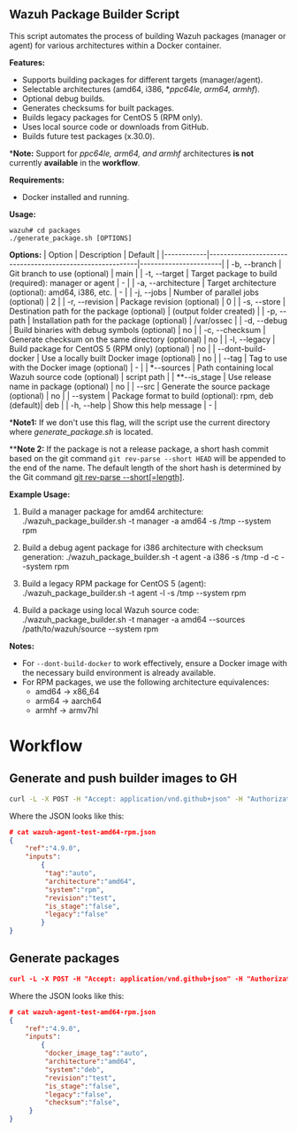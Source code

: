 ## Wazuh Package Builder Script

This script automates the process of building Wazuh packages (manager or agent) for various architectures within a Docker container.

**Features:**

- Supports building packages for different targets (manager/agent).
- Selectable architectures (amd64, i386, **ppc64le, arm64, armhf*).
- Optional debug builds.
- Generates checksums for built packages.
- Builds legacy packages for CentOS 5 (RPM only).
- Uses local source code or downloads from GitHub.
- Builds future test packages (x.30.0).

***Note:** Support for *ppc64le, arm64, and armhf* architectures **is not** currently **available** in the **workflow**.

**Requirements:**

- Docker installed and running.

**Usage:**
```
wazuh# cd packages
./generate_package.sh [OPTIONS]
```

**Options:**
| Option     | Description                                            | Default               |
|------------|----------------------------------------------------------|-----------------------|
| -b, --branch | Git branch to use (optional)                          | main                |
| -t, --target | Target package to build (required): manager or agent    | -                     |
| -a, --architecture | Target architecture (optional): amd64, i386, etc. | -                     |
| -j, --jobs  | Number of parallel jobs (optional)                       | 2                     |
| -r, --revision | Package revision (optional)                          | 0                     |
| -s, --store  | Destination path for the package (optional)            | (output folder created) |
| -p, --path   | Installation path for the package (optional)           | /var/ossec             |
| -d, --debug  | Build binaries with debug symbols (optional)           | no                     |
| -c, --checksum | Generate checksum on the same directory (optional)   | no                     |
| -l, --legacy | Build package for CentOS 5 (RPM only) (optional)        | no                     |
| --dont-build-docker | Use a locally built Docker image (optional)      | no   |
| --tag        | Tag to use with the Docker image (optional)             | -                     |
| *--sources    | Path containing local Wazuh source code (optional)       | script path            |
| **--is_stage | Use release name in package (optional)               | no                     |
| --src        | Generate the source package (optional)                 | no                     |
| --system | Package format to build (optional): rpm, deb (default)| deb                    |
| -h, --help   | Show this help message                                 | -                     |

***Note1:** If we don't use this flag, will the script use the current directory where *generate_package.sh* is located.

****Note 2:** If the package is not a release package, a short hash commit based on the git command `git rev-parse --short HEAD` will be appended to the end of the name. The default length of the short hash is determined by the Git command [git rev-parse --short[=length]](https://git-scm.com/docs/git-rev-parse#Documentation/git-rev-parse.txt---shortlength:~:text=interpreted%20as%20usual.-,%2D%2Dshort%5B%3Dlength%5D,-Same%20as%20%2D%2Dverify).


**Example Usage:**

1. Build a manager package for amd64 architecture:
./wazuh_package_builder.sh -t manager -a amd64 -s /tmp --system rpm

2. Build a debug agent package for i386 architecture with checksum generation:
./wazuh_package_builder.sh -t agent -a i386 -s /tmp -d -c --system rpm

3. Build a legacy RPM package for CentOS 5 (agent):
./wazuh_package_builder.sh -t agent -l -s /tmp --system rpm

4. Build a package using local Wazuh source code:
./wazuh_package_builder.sh -t manager -a amd64 --sources /path/to/wazuh/source --system rpm


**Notes:**
- For `--dont-build-docker` to work effectively, ensure a Docker image with the necessary build environment is already available.
- For RPM packages, we use the following architecture equivalences:
    * amd64 -> x86_64
    * arm64 -> aarch64
    * armhf -> armv7hl

# Workflow

## Generate and push builder images to GH

```bash
curl -L -X POST -H "Accept: application/vnd.github+json" -H "Authorization: Bearer $GH_WORKFLOW_TOKEN" -H "X-GitHub-Api-Version: 2022-11-28" --data-binary "@$(pwd)/wazuh-agent-test-amd64-rpm.json" "https://api.github.com/repos/wazuh/wazuh/actions/workflows/packages-upload-agent-images-amd.yml/dispatches"
```

Where the JSON looks like this:

```json
# cat wazuh-agent-test-amd64-rpm.json
{
    "ref":"4.9.0",
    "inputs":
        {
         "tag":"auto",
         "architecture":"amd64",
         "system":"rpm",
         "revision":"test",
         "is_stage":"false",
         "legacy":"false"
        }
}
```

## Generate packages

```json
curl -L -X POST -H "Accept: application/vnd.github+json" -H "Authorization: Bearer $GH_WORKFLOW_TOKEN" -H "X-GitHub-Api-Version: 2022-11-28" --data-binary "@$(pwd)/wazuh-agent-test-amd64-rpm.json" "https://api.github.com/repos/wazuh/wazuh/actions/workflows/packages-build-linux-agent-amd.yml/dispatches"
```

Where the JSON looks like this:
```json
# cat wazuh-agent-test-amd64-rpm.json
{
    "ref":"4.9.0",
    "inputs":
        {
         "docker_image_tag":"auto",
         "architecture":"amd64",
         "system":"deb",
         "revision":"test",
         "is_stage":"false",
         "legacy":"false",
         "checksum":"false",
     }
}
```


